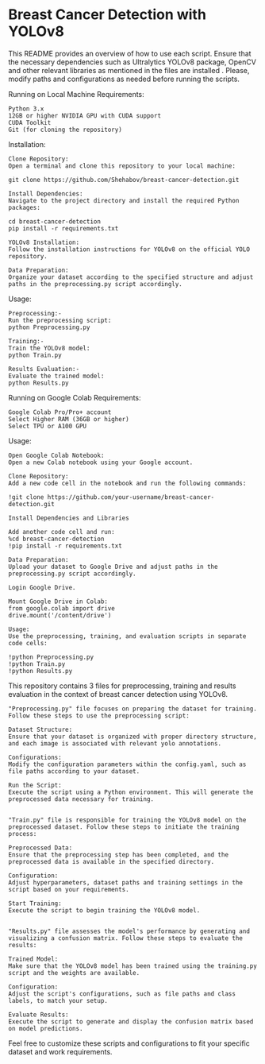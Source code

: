 # Breast Cancer Detection with YOLOv8

This README provides an overview of how to use each script. Ensure that the necessary dependencies such as Ultralytics YOLOv8 package, OpenCV and other relevant libraries as mentioned in the files are installed . Please, modify paths and configurations as needed before running the scripts.

Running on Local Machine
Requirements:

    Python 3.x
    12GB or higher NVIDIA GPU with CUDA support
    CUDA Toolkit
    Git (for cloning the repository)

Installation:

    Clone Repository:
    Open a terminal and clone this repository to your local machine:
    
    git clone https://github.com/Shehabov/breast-cancer-detection.git

    Install Dependencies:
    Navigate to the project directory and install the required Python packages:
    
    cd breast-cancer-detection
    pip install -r requirements.txt

    YOLOv8 Installation:
    Follow the installation instructions for YOLOv8 on the official YOLO repository.

    Data Preparation:
    Organize your dataset according to the specified structure and adjust paths in the preprocessing.py script accordingly.

Usage:

    Preprocessing:-
    Run the preprocessing script:
    python Preprocessing.py

    Training:-
    Train the YOLOv8 model:
    python Train.py

    Results Evaluation:-
    Evaluate the trained model:
    python Results.py

Running on Google Colab
Requirements:

    Google Colab Pro/Pro+ account
    Select Higher RAM (36GB or higher)
    Select TPU or A100 GPU

Usage:

    Open Google Colab Notebook:
    Open a new Colab notebook using your Google account.

    Clone Repository:
    Add a new code cell in the notebook and run the following commands:
    
    !git clone https://github.com/your-username/breast-cancer-detection.git

    Install Dependencies and Libraries
    
    Add another code cell and run:
    %cd breast-cancer-detection
    !pip install -r requirements.txt

    Data Preparation:
    Upload your dataset to Google Drive and adjust paths in the preprocessing.py script accordingly.

    Login Google Drive.
    
    Mount Google Drive in Colab:    
    from google.colab import drive
    drive.mount('/content/drive')

    Usage:
    Use the preprocessing, training, and evaluation scripts in separate code cells:

    !python Preprocessing.py
    !python Train.py
    !python Results.py


This repository contains 3 files for preprocessing, training and results evaluation in the context of breast cancer detection using YOLOv8.

    "Preprocessing.py" file focuses on preparing the dataset for training. Follow these steps to use the preprocessing script:
    
    Dataset Structure:
    Ensure that your dataset is organized with proper directory structure, and each image is associated with relevant yolo annotations.

    Configurations:
    Modify the configuration parameters within the config.yaml, such as file paths according to your dataset.

    Run the Script:
    Execute the script using a Python environment. This will generate the preprocessed data necessary for training.


    "Train.py" file is responsible for training the YOLOv8 model on the preprocessed dataset. Follow these steps to initiate the training process:
    
    Preprocessed Data:
    Ensure that the preprocessing step has been completed, and the preprocessed data is available in the specified directory.

    Configuration:
    Adjust hyperparameters, dataset paths and training settings in the script based on your requirements.

    Start Training:
    Execute the script to begin training the YOLOv8 model.


    "Results.py" file assesses the model's performance by generating and visualizing a confusion matrix. Follow these steps to evaluate the results:
    
    Trained Model:
    Make sure that the YOLOv8 model has been trained using the training.py script and the weights are available.

    Configuration:
    Adjust the script's configurations, such as file paths and class labels, to match your setup.

    Evaluate Results:
    Execute the script to generate and display the confusion matrix based on model predictions.


Feel free to customize these scripts and configurations to fit your specific dataset and work requirements.
